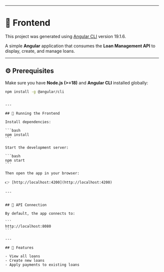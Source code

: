 
---


# 🎨 Frontend

This project was generated using [Angular CLI](https://github.com/angular/angular-cli) version 19.1.6.

A simple **Angular** application that consumes the **Loan Management API** to display, create, and manage loans.

---

## ⚙️ Prerequisites

Make sure you have **Node.js (>=18)** and **Angular CLI** installed globally:

```bash
npm install -g @angular/cli
```
````

---

## 🚀 Running the Frontend

Install dependencies:

```bash
npm install
```

Start the development server:

```bash
npm start
```

Then open the app in your browser:

👉 [http://localhost:4200](http://localhost:4200)

---


## 🔗 API Connection

By default, the app connects to:

```
http://localhost:8080
```

---

## 🧩 Features

- View all loans
- Create new loans
- Apply payments to existing loans

